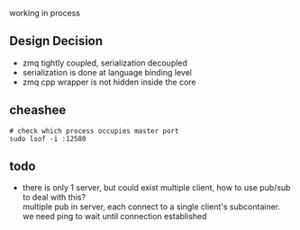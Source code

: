 working in process


## Design Decision
- zmq tightly coupled, serialization decoupled
- serialization is done at language binding level
- zmq cpp wrapper is not hidden inside the core

## cheashee
```shell
# check which process occupies master port
sudo lsof -i :12580
```

## todo
- there is only 1 server, but could exist multiple client, how to use pub/sub to deal with this?  
  multiple pub in server, each connect to a single client's subcontainer. we need ping to wait until connection established
